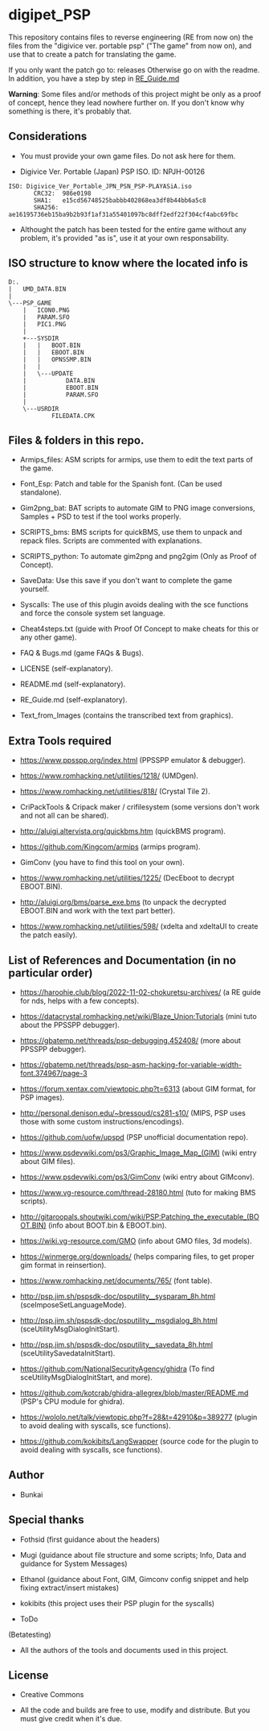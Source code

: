 # digipet_PSP

This repository contains files to reverse engineering (RE from now on) the files from the "digivice ver. portable psp" ("The game" from now on), and use that to create a patch for translating the game.

If you only want the patch go to: releases
Otherwise go on with the readme. In addition, you have a step by step in [RE_Guide.md](RE_Guide.md)

**Warning**: Some files and/or methods of this project might be only as a proof of concept, hence they lead nowhere further on. If you don't know why something is there, it's probably that.

## Considerations

- You must provide your own game files. Do not ask here for them. 

- Digivice Ver. Portable (Japan) PSP ISO. ID: NPJH-00126
````
ISO: Digivice_Ver_Portable_JPN_PSN_PSP-PLAYASiA.iso
       CRC32:  986e0198
       SHA1:   e15cd56748525babbb402868ea3df8b44bb6a5c8
       SHA256: ae16195736eb15ba9b2b93f1af31a55401097bc8dff2edf22f304cf4abc69fbc
````

- Althought the patch has been tested for the entire game without any problem, it's provided "as is", use it at 
your own responsability.


## ISO structure to know where the located info is

````
D:.
|   UMD_DATA.BIN
|
\---PSP_GAME
    |   ICON0.PNG
    |   PARAM.SFO
    |   PIC1.PNG
    |
    +---SYSDIR
    |   |   BOOT.BIN
    |   |   EBOOT.BIN
    |   |   OPNSSMP.BIN
    |   |
    |   \---UPDATE
    |           DATA.BIN
    |           EBOOT.BIN
    |           PARAM.SFO
    |
    \---USRDIR
            FILEDATA.CPK
````

## Files & folders in this repo.

- Armips_files: ASM scripts for armips, use them to edit the text parts of the game.

- Font_Esp: Patch and table for the Spanish font. (Can be used standalone).

- Gim2png_bat: BAT scripts to automate GIM to PNG image conversions, Samples + PSD to test if the tool works properly.

- SCRIPTS_bms: BMS scripts for quickBMS, use them to unpack and repack files. Scripts are commented with explanations.

- SCRIPTS_python: To automate gim2png and png2gim (Only as Proof of Concept).

- SaveData: Use this save if you don't want to complete the game yourself.

- Syscalls: The use of this plugin avoids dealing with the sce functions and force the console system set language.

- Cheat4steps.txt  (guide with Proof Of Concept to make cheats for this or any other game).

- FAQ & Bugs.md (game FAQs & Bugs).

- LICENSE (self-explanatory).

- README.md (self-explanatory).

- RE_Guide.md (self-explanatory).

- Text_from_Images (contains the transcribed text from graphics).


## Extra Tools required

- https://www.ppsspp.org/index.html (PPSSPP emulator & debugger).

- https://www.romhacking.net/utilities/1218/ (UMDgen).

- https://www.romhacking.net/utilities/818/ (Crystal Tile 2).

- CriPackTools & Cripack maker / crifilesystem (some versions don't work and not all can be shared).

- http://aluigi.altervista.org/quickbms.htm (quickBMS program).

- https://github.com/Kingcom/armips (armips program).

- GimConv (you have to find this tool on your own).

- https://www.romhacking.net/utilities/1225/ (DecEboot to decrypt EBOOT.BIN).

- http://aluigi.org/bms/parse_exe.bms (to unpack the decrypted EBOOT.BIN and work with the text part better).

- https://www.romhacking.net/utilities/598/ (xdelta and xdeltaUI to create the patch easily).


## List of References and Documentation (in no particular order)

- https://haroohie.club/blog/2022-11-02-chokuretsu-archives/ (a RE guide for nds, helps with a few concepts).

- https://datacrystal.romhacking.net/wiki/Blaze_Union:Tutorials (mini tuto about the PPSSPP debugger).

- https://gbatemp.net/threads/psp-debugging.452408/ (more about PPSSPP debugger).

- https://gbatemp.net/threads/psp-asm-hacking-for-variable-width-font.374967/page-3

- https://forum.xentax.com/viewtopic.php?t=6313 (about GIM format, for PSP images).

- http://personal.denison.edu/~bressoud/cs281-s10/ (MIPS, PSP uses those with some custom instructions/encodings).

- https://github.com/uofw/upspd (PSP unofficial documentation repo).

- https://www.psdevwiki.com/ps3/Graphic_Image_Map_(GIM) (wiki entry about GIM files).

- https://www.psdevwiki.com/ps3/GimConv (wiki entry about GIMconv).

- https://www.vg-resource.com/thread-28180.html (tuto for making BMS scripts).

- http://gitaroopals.shoutwiki.com/wiki/PSP:Patching_the_executable_(BOOT.BIN) (info about BOOT.bin & EBOOT.bin).

- https://wiki.vg-resource.com/GMO (info about GMO files, 3d models).

- https://winmerge.org/downloads/ (helps comparing files, to get proper gim format in reinsertion).

- https://www.romhacking.net/documents/765/ (font table).

- http://psp.jim.sh/pspsdk-doc/psputility__sysparam_8h.html (sceImposeSetLanguageMode).

- http://psp.jim.sh/pspsdk-doc/psputility__msgdialog_8h.html (sceUtilityMsgDialogInitStart).

- http://psp.jim.sh/pspsdk-doc/psputility__savedata_8h.html (sceUtilitySavedataInitStart).

- https://github.com/NationalSecurityAgency/ghidra (To find sceUtilityMsgDialogInitStart, and more).

- https://github.com/kotcrab/ghidra-allegrex/blob/master/README.md (PSP's CPU module for ghidra).

- https://wololo.net/talk/viewtopic.php?f=28&t=42910&p=389277 (plugin to avoid dealing with syscalls, sce functions).

- https://github.com/kokibits/LangSwapper (source code for the plugin to avoid dealing with syscalls, sce functions).

## Author

 - Bunkai

## Special thanks

- Fothsid (first guidance about the headers)

- Mugi (guidance about file structure and some scripts; Info, Data and guidance for System Messages)

- Ethanol (guidance about Font, GIM, Gimconv config snippet and help fixing extract/insert mistakes)

- kokibits (this project uses their PSP plugin for the syscalls)

- ToDo

(Betatesting)

- All the authors of the tools and documents used in this project.

## License

 - Creative Commons

 - All the code and builds are free to use, modify and distribute. But you must give credit when it's due.
